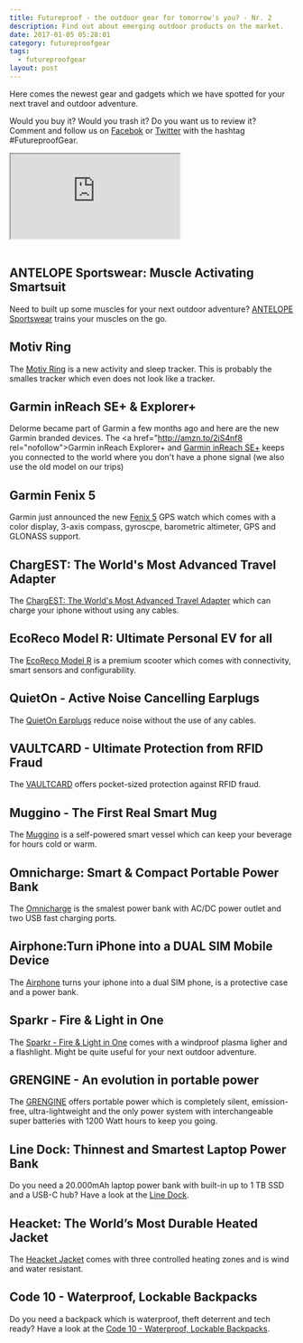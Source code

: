 ```yaml
---
title: Futureproof - the outdoor gear for tomorrow's you? - Nr. 2
description: Find out about emerging outdoor products on the market.
date: 2017-01-05 05:28:01
category: futureproofgear
tags:
  - futureproofgear
layout: post
---
```


Here comes the newest gear and gadgets which we have spotted for your next travel and outdoor adventure.

Would you buy it? Would you trash it? Do you want us to review it? Comment and follow us on [Facebok](https://www.facebook.com/HikeVentures/) or [Twitter](https://twitter.com/HikeVentures) with the hashtag #FutureproofGear.

<div class="embed-responsive embed-responsive-16by9">
    <iframe class="embed-responsive-item" src="https://www.youtube.com/embed/x2_PezLgM8s"></iframe>
</div>
<br>

<!--more-->

## ANTELOPE Sportswear: Muscle Activating Smartsuit
Need to built up some muscles for your next outdoor adventure? [ANTELOPE Sportswear](https://www.indiegogo.com/projects/antelope-sportswear-muscle-activating-smartsuit-fitness-exercise#/) trains your muscles on the go.

## Motiv Ring
The [Motiv Ring](http://mymotiv.com/) is a new activity and sleep tracker. This is probably the smalles tracker which even does not look like a tracker.

## Garmin inReach SE+ & Explorer+
Delorme became part of Garmin a few months ago and here are the new Garmin branded devices. The <a href="http://amzn.to/2iS4nf8 rel="nofollow">Garmin inReach Explorer+</a> and <a href="https://buy.garmin.com/en-US/US/p/561286" rel="nofollow">Garmin inReach SE+</a> keeps you connected to the world where you don't have a phone signal (we also use the old model on our trips)

## Garmin Fenix 5
Garmin just announced the new [Fenix 5](https://buy.garmin.com/en-US/US/p/552982) GPS watch which comes with a color display, 3-axis compass, gyroscpe, barometric altimeter, GPS and GLONASS support.

## ChargEST: The World's Most Advanced Travel Adapter
The [ChargEST: The World's Most Advanced Travel Adapter](https://www.indiegogo.com/projects/chargest-the-world-s-most-advanced-travel-adapter-iphone-phone#/) which can charge your iphone without using any cables.

## EcoReco Model R: Ultimate Personal EV for all
The [EcoReco Model R](https://www.indiegogo.com/projects/ecoreco-model-r-ultimate-personal-ev-for-all#/) is a premium scooter which comes with connectivity, smart sensors and configurability.

## QuietOn - Active Noise Cancelling Earplugs
The [QuietOn Earplugs](https://www.indiegogo.com/projects/quieton-active-noise-cancelling-earplugs-sleep#/) reduce noise without the use of any cables.

## VAULTCARD - Ultimate Protection from RFID Fraud
The [VAULTCARD](https://www.indiegogo.com/projects/vaultcard-ultimate-protection-from-rfid-fraud#/) offers pocket-sized protection against RFID fraud.

## Muggino - The First Real Smart Mug
The [Muggino](https://www.indiegogo.com/projects/muggino-the-first-real-smart-mug#/) is a self-powered smart vessel which can keep your beverage for hours cold or warm.

## Omnicharge: Smart & Compact Portable Power Bank
The [Omnicharge](https://www.indiegogo.com/projects/omnicharge-smart-compact-portable-power-bank-smartphone-powerbank#/) is the smalest power bank with AC/DC power outlet and two USB fast charging ports.

## Airphone:Turn iPhone into a DUAL SIM Mobile Device
The [Airphone](https://www.indiegogo.com/projects/airphone-turn-iphone-into-a-dual-sim-mobile-device-bluetooth--4#/) turns your iphone into a dual SIM phone, is a protective case and a power bank.

## Sparkr - Fire & Light in One
The [Sparkr - Fire & Light in One](https://www.indiegogo.com/projects/sparkr-fire-light-in-one-camping#/) comes with a windproof plasma ligher and a flashlight. Might be quite useful for your next outdoor adventure.

## GRENGINE - An evolution in portable power
The [GRENGINE](https://www.indiegogo.com/projects/grengine-an-evolution-in-portable-power-gadget-technology--3#/) offers portable power which is completely silent, emission-free, ultra-lightweight and the only power system with interchangeable super batteries with 1200 Watt hours to keep you going.

## Line Dock: Thinnest and Smartest Laptop Power Bank
Do you need a 20.000mAh laptop power bank with built-in up to 1 TB SSD and a USB-C hub? Have a look at the [Line Dock](https://www.indiegogo.com/projects/line-dock-thinnest-and-smartest-laptop-power-bank-battery--2#/).

## Heacket: The World’s Most Durable Heated Jacket
The [Heacket Jacket](https://www.indiegogo.com/projects/heacket-the-world-s-most-durable-heated-jacket#/) comes with three controlled heating zones and is wind and water resistant.

## Code 10 - Waterproof, Lockable Backpacks
Do you need a backpack which is waterproof, theft deterrent and tech ready? Have a look at the [Code 10 - Waterproof, Lockable Backpacks](https://www.indiegogo.com/projects/code-10-waterproof-lockable-backpacks-backpack-travel#/).
